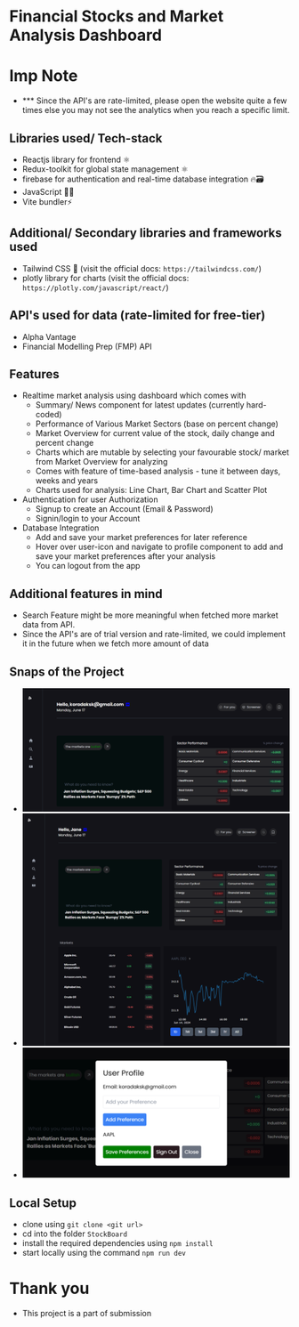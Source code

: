 # Financial Stocks and Market Analysis Dashboard
# Imp Note
- *** Since the API's are rate-limited, please open the website quite a few times else you may not see the analytics when you reach a specific limit.

## Libraries used/ Tech-stack
- Reactjs library for frontend ⚛️
- Redux-toolkit for global state management ⚛️
- firebase for authentication and real-time database integration 🔥🗃️
- JavaScript 🧑‍💻
- Vite bundler⚡

## Additional/ Secondary libraries and frameworks used
- Tailwind CSS 💨 (visit the official docs: `https://tailwindcss.com/`)
- plotly library for charts (visit the official docs: `https://plotly.com/javascript/react/`)

## API's used for data (rate-limited for free-tier)
- Alpha Vantage
- Financial Modelling Prep (FMP) API

## Features
- Realtime market analysis using dashboard which comes with
   - Summary/ News component for latest updates (currently hard-coded)
   - Performance of Various Market Sectors (base on percent change)
   - Market Overview for current value of the stock, daily change and percent change
   - Charts which are mutable by selecting your favourable stock/ market from Market Overview for analyzing
    - Comes with feature of time-based analysis - tune it between days, weeks and years
    - Charts used for analysis: Line Chart, Bar Chart and Scatter Plot
- Authentication for user Authorization
   - Signup to create an Account (Email & Password)
   - Signin/login to your Account
- Database Integration
   - Add and save your market preferences for later reference
   - Hover over user-icon and navigate to profile component to add and save your market preferences after your analysis
   - You can logout from the app

## Additional features in mind
- Search Feature might be more meaningful when fetched more market data from API. 
- Since the API's are of trial version and rate-limited, we could implement it in the future when we fetch more amount of data

## Snaps of the Project
- ![alt text](image.png)
- ![alt text](screencapture-localhost-5173-2024-06-17-14_14_41.png)
- ![alt text](image-1.png)

## Local Setup
- clone using `git clone <git url>`
- cd into the folder `StockBoard`
- install the required dependencies using `npm install`
- start locally using the command `npm run dev`

# Thank you 
- This project is a part of submission
